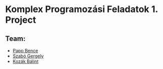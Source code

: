 # Komplex Programozási Feladatok 1. Project
## Team:
- [Papp Bence](https://github.com/bencepapp64)
- [Szabó Gergely](https://github.com/szgery)
- [Kozák Bálint](https://github.com/kozakbalint)
